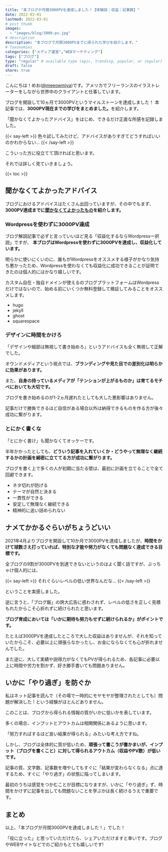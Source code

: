 ```yaml
---
title: "本ブログが月間3000PVを達成しました！【体験談｜収益｜記事数】"
date: 2022-03-01
lastmod: 2022-03-01
# post thumb
images:
  - "images/blog/3000-pv.jpg"
# description
description: "本ブログで月間3000PVまでに得られた学びを紹介します。"
# Taxonomies
categories: ["メディア運営","WEBマーケティング"]
tags: ["ブログ"]
type: "regular" # available type (epic, trending, popular, or regular)
draft: false
share: true
---
```

こんにちは！めお(<u><a href="https://twitter.com/meeowmiya" target="_blank">@meeowmiya</a></u>)です。アメリカでフリーランスのイラストレーターをしながら世界中のクライアントと仕事しています。

ブログを開設して10ヵ月で3000PVというマイルストーンを達成しました！
本記事では、<span class="keiko-red">**3000PV現在までの学びをまとめました。**</span>を紹介します。

「聞かなくてよかったアドバイス」をはじめ、できるだけ正直な所感を記録しました。

{{< say-left >}}
色々試してみたけど、アドバイスがありすぎてどうすればいいのかわからない...
{{< /say-left >}}

こういった方に役立てて頂ければと思います。

それでは詳しく見ていきましょう。

{{< toc >}}

## 聞かなくてよかったアドバイス

ブログにおけるアドバイスはたくさん出回っていますが、その中でもまず、<span class="keiko-red">**3000PV達成までに<u>聞かなくてよかったもの</u>を紹介します。**</span>

### Wordpressを使わずに3000PV達成

ブログ解説記事で必ずと言っていいほど見る「収益化するならWordpress一択説」ですが、
<span class="keiko-red">**本ブログはWordpressを使わずに3000PVを達成し、収益化しています。**</span>

明らかに使いにくいのに、誰もがWordpressをオススメする様子がかなり気持ち悪かったため、Wordpressを使わなくても収益化に成功できることが証明できたのは個人的にはかなり嬉しいです。

カスタム自在・独自ドメインが使えるのブログプラットフォームはWordpressだけではないので、始める前にいくつか無料登録して検証してみることをオススメします。

* hugo
* jekyll
* ghost
* squarespace


### デザインに時間をかけろ
「デザインや細部は無視して書き始めろ」というアドバイスも全く無視して正解でした。

オウンドメディアという視点では、<span class="keiko-red">**ブランディングや見た目での差別化は明らかに効果があります。**</span>

また、<span class="keiko-red">**自身の持っているメディアが「テンションが上がるものか」は育てるモチベにおいても大切です。**</span>

ブログを書き始めるのが1-2ヵ月遅れたとしても大した悪影響はありません。

記事だけで勝負できるほど自信がある場合以外は納得できるものを作る方が後々成功に繋がります。

### とにかく書くな
「とにかく書け」も聞かなくてオッケーです。

半年かかったとしても、<span class="keiko-red">**どういう記事を入れていくか・どうやって無理なく継続するかの計画を綿密に立ててる方が成功に繋がります。**</span>

ブログを書く上で多くの人が初期に当たる壁は、最初に計画を立てることで全て回避できます。

* ネタ切れが防げる
* テーマが自然と決まる
* 一貫性ができる
* 安定して無理なく継続できる
* 精神的に追い詰められない

## ナメてかかるぐらいがちょうどいい
2021年4月よりブログを開設して10か月で3000PVを達成しましたが、<span class="keiko-red">**時間をかけて球数さえ打っていれば、特別な才能や努力がなくても問題なく達成できる目標です。**</span>

全ブログの9割が3000PVを到達できないというのはよく聞く話ですが、ぶっちゃけ個人的には、

{{< say-left >}}
それぐらいレベルの低い世界なんだな...
{{< /say-left >}}

ということを実感しました。

逆に言うと、「ブログ飯」の誇大広告に惑わされず、レベルの低さを正しく見積もれたからこそ心折れずに続けられたと思います。

<span class="keiko-red">**ブログ育成においては「いかに期待も努力もせずに続けられるか」がポイントです。**</span>

たとえば3000PVを達成したところで大した収益はありませんが、それを知っていたからこそ、必要以上に頑張らなかったし、お金にならなくても心が折れませんでした。

また逆に、大して実績や説得力がなくてもPVが得られるため、各記事に必要以上に時間や労力を割かず、好き勝手書いても問題ありません。

## いかに「やり過ぎ」を防ぐか
私はネット記事を読んで（その場で一時的にモヤモヤが整理されたとしても）問題が解決した！という経験がほとんどありません。

このことは、ブログから得られる情報の質がいかに低いかを表しています。

多くの場合、インプットとアウトカムは相関関係にあるように思います。

「努力すればするほど良い結果が得られる」みたいな考え方ですね。

しかし、ブログは全体的に質が低いため、<span class="keiko-red">**頑張って書こうが書かまいが、インプット（ブログを書くこと）に対して得られるアウトカム（収益やPV数）が低いです。**</span>

記事の質、文字数、記事数を増やしてもすぐに「結果が変わらなくなる」点に達するため、すぐに「やり過ぎ」の状態に陥ってしまいます。

最初のうちは感覚をつかむことが目標になりますが、いかに「やり過ぎ」ず、時間をかけずに記事を出しても問題ないことを学ぶかは長く続けるうえで重要です。

## まとめ
以上、「本ブログが月間3000PVを達成しました！」でした！

「役に立った」と思っていただけたら、シェアいただけますと幸いです。ブログやWEBサイトなどでのご紹介もとても嬉しいです!
